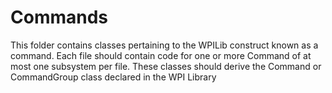 # Commands
This folder contains classes pertaining to the WPILib construct known as a command. Each file should contain code for one or more Command of at most one subsystem per file. These classes should derive the Command or CommandGroup class declared in the WPI Library